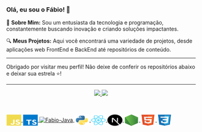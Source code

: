 ### Olá, eu sou o Fábio! 👋

🚀 **Sobre Mim:**
Sou um entusiasta da tecnologia e programação, constantemente buscando inovação e criando soluções impactantes.

🔍 **Meus Projetos:**
Aqui você encontrará uma variedade de projetos, desde aplicações web FrontEnd e BackEnd até repositórios de conteúdo.

---

Obrigado por visitar meu perfil! Não deixe de conferir os repositórios abaixo e deixar sua estrela ⭐️!

---

<div align="center">
  <a href="https://github.com/FabioHenriqueFarias">
  <img height="180em" src="https://github-readme-stats.vercel.app/api?username=FabioHenriqueFarias&show_icons=true&theme=buefy&include_all_commits=true&count_private=true"/>
  <img height="180em" src="https://github-readme-stats.vercel.app/api/top-langs/?username=FabioHenriqueFarias&layout=compact&langs_count=7&theme=graywhite"/>
</div>

##

 <div style="display: inline_block"><br>
   <img align="center" alt="Fabio-Js" height="30" width="40" src="https://raw.githubusercontent.com/devicons/devicon/master/icons/javascript/javascript-plain.svg">
  <img align="center" alt="Fabio-Ts" height="30" width="40" src="https://raw.githubusercontent.com/devicons/devicon/master/icons/typescript/typescript-plain.svg">
  <img align="center" alt="Fabio-Java" height="30" width="40" src="https://cdn.jsdelivr.net/gh/devicons/devicon/icons/java/java-original.svg">
  <img align="center" alt="Fabio-python" height="30" width="40" src="https://raw.githubusercontent.com/devicons/devicon/master/icons/python/python-original.svg">
  <img align="center" alt="Fabio-React" height="30" width="40" src="https://raw.githubusercontent.com/devicons/devicon/master/icons/react/react-original.svg">
  <img align="center" alt="Fabio-Next" height="30" width="40" src="https://raw.githubusercontent.com/devicons/devicon/master/icons/nextjs/nextjs-plain.svg">
  <img align="center" alt="Fabio-Node" height="30" width="40" src="https://raw.githubusercontent.com/devicons/devicon/master/icons/nodejs/nodejs-original.svg">
  <img align="center" alt="Fabio-HTML" height="30" width="40" src="https://raw.githubusercontent.com/devicons/devicon/master/icons/html5/html5-original.svg">
  <img align="center" alt="Fabio-CSS" height="30" width="40" src="https://raw.githubusercontent.com/devicons/devicon/master/icons/css3/css3-original.svg">

 </div>
